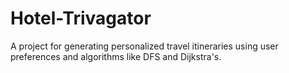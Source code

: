# Hotel-Trivagator
A project for generating personalized travel itineraries using user preferences and algorithms like DFS and Dijkstra's.
